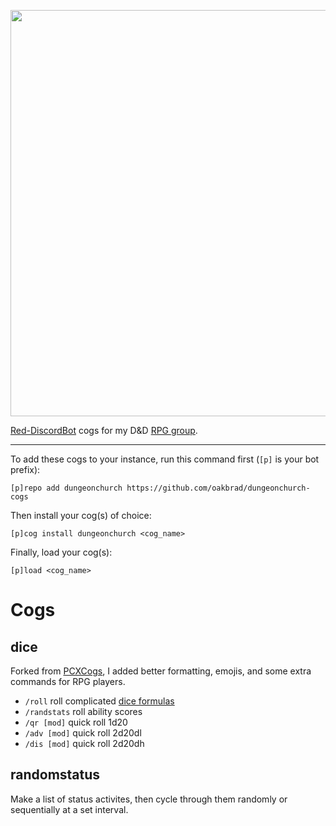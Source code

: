 <p align="center">
    <img width="650" src="https://raw.githubusercontent.com/oakbrad/dungeonchurch/refs/heads/main/logo-chrome.png">
</p>

[Red-DiscordBot](https://github.com/Cog-Creators/Red-DiscordBot/releases) cogs for my D&D [RPG group](https://www.dungeon.church).

----
To add these cogs to your instance, run this command first (`[p]` is your bot prefix):

```
[p]repo add dungeonchurch https://github.com/oakbrad/dungeonchurch-cogs
```

Then install your cog(s) of choice:

```
[p]cog install dungeonchurch <cog_name>
```

Finally, load your cog(s):

```
[p]load <cog_name>
```

# Cogs
## dice
Forked from [PCXCogs](https://github.com/PhasecoreX/PCXCogs), I added better formatting, emojis, and some extra commands for RPG players.
* `/roll` roll complicated [dice formulas](https://github.com/StarlitGhost/pyhedrals)
* `/randstats` roll ability scores
* `/qr [mod]` quick roll 1d20
* `/adv [mod]` quick roll 2d20dl
* `/dis [mod]` quick roll 2d20dh
## randomstatus
Make a list of status activites, then cycle through them randomly or sequentially at a set interval.